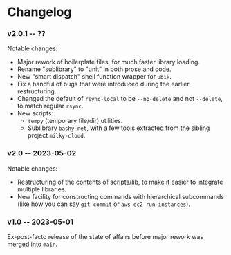 Changelog
=========

### v2.0.1 -- ??

Notable changes:

* Major rework of boilerplate files, for much faster library loading.
* Rename "sublibrary" to "unit" in both prose and code.
* New "smart dispatch" shell function wrapper for `ubik`.
* Fix a handful of bugs that were introduced during the earlier restructuring.
* Changed the default of `rsync-local` to be `--no-delete` and not `--delete`,
  to match regular `rsync`.
* New scripts:
  * `tempy` (temporary file/dir) utilities.
  * Sublibrary `bashy-net`, with a few tools extracted from the sibling project
   `milky-cloud`.

### v2.0 -- 2023-05-02

Notable changes:

* Restructuring of the contents of scripts/lib, to make it easier to integrate
  multiple libraries.
* New facility for constructing commands with hierarchical subcommands (like how
  you can say `git commit` or `aws ec2 run-instances`).

### v1.0 -- 2023-05-01

Ex-post-facto release of the state of affairs before major rework was
merged into `main`.
